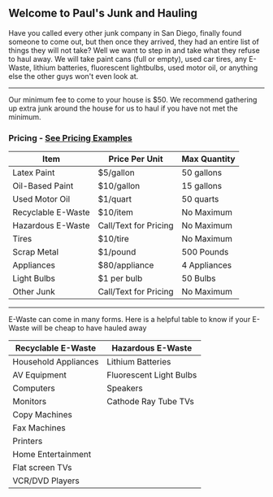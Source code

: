 ## Welcome to Paul's Junk and Hauling

Have you called every other junk company in San Diego, finally found someone to come out, but then once they arrived, they had an entire list of things they will not take? Well we want to step in and take what they refuse to haul away. We will take paint cans (full or empty), used car tires, any E-Waste, lithium batteries, fluorescent lightbulbs, used motor oil, or anything else the other guys won't even look at.

***

Our minimum fee to come to your house is $50. We recommend gathering up extra junk around the house for us to haul if you have not met the minimum.

### Pricing - [See Pricing Examples](./pricing-example.html)

Item | Price Per Unit | Max Quantity
-----|----------------|--------------
Latex Paint | $5/gallon | 50 gallons
Oil-Based Paint | $10/gallon | 15 gallons
Used Motor Oil | $1/quart | 50 quarts
Recyclable E-Waste | $10/item | No Maximum
Hazardous E-Waste | Call/Text for Pricing | No Maximum
Tires | $10/tire | No Maximum
Scrap Metal | $1/pound | 500 Pounds
Appliances | $80/appliance | 4 Appliances
Light Bulbs | $1 per bulb | 50 Bulbs
Other Junk | Call/Text for Pricing | No Maximum

***

E-Waste can come in many forms. Here is a helpful table to know if your E-Waste will be cheap to have hauled away

Recyclable E-Waste | Hazardous E-Waste
--------------|------------------
Household Appliances | Lithium Batteries
AV Equipment | Fluorescent Light Bulbs
Computers | Speakers
Monitors | Cathode Ray Tube TVs
Copy Machines | 
Fax Machines | 
Printers | 
Home Entertainment | 
Flat screen TVs | 
VCR/DVD Players | 
